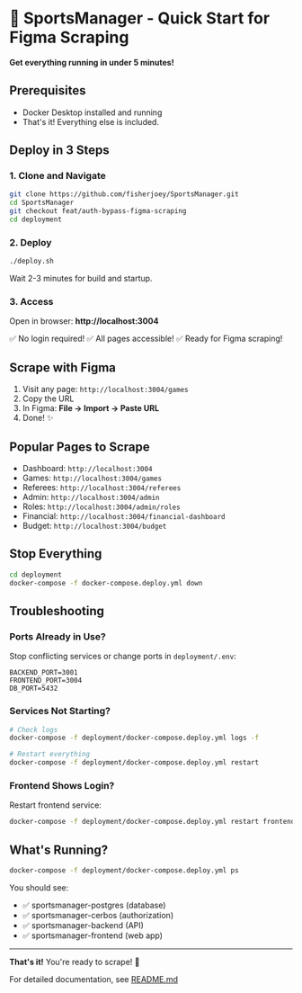 # 🚀 SportsManager - Quick Start for Figma Scraping

**Get everything running in under 5 minutes!**

## Prerequisites

- Docker Desktop installed and running
- That's it! Everything else is included.

## Deploy in 3 Steps

### 1. Clone and Navigate

```bash
git clone https://github.com/fisherjoey/SportsManager.git
cd SportsManager
git checkout feat/auth-bypass-figma-scraping
cd deployment
```

### 2. Deploy

```bash
./deploy.sh
```

Wait 2-3 minutes for build and startup.

### 3. Access

Open in browser: **http://localhost:3004**

✅ No login required!
✅ All pages accessible!
✅ Ready for Figma scraping!

## Scrape with Figma

1. Visit any page: `http://localhost:3004/games`
2. Copy the URL
3. In Figma: **File → Import → Paste URL**
4. Done! ✨

## Popular Pages to Scrape

- Dashboard: `http://localhost:3004`
- Games: `http://localhost:3004/games`
- Referees: `http://localhost:3004/referees`
- Admin: `http://localhost:3004/admin`
- Roles: `http://localhost:3004/admin/roles`
- Financial: `http://localhost:3004/financial-dashboard`
- Budget: `http://localhost:3004/budget`

## Stop Everything

```bash
cd deployment
docker-compose -f docker-compose.deploy.yml down
```

## Troubleshooting

### Ports Already in Use?

Stop conflicting services or change ports in `deployment/.env`:

```env
BACKEND_PORT=3001
FRONTEND_PORT=3004
DB_PORT=5432
```

### Services Not Starting?

```bash
# Check logs
docker-compose -f deployment/docker-compose.deploy.yml logs -f

# Restart everything
docker-compose -f deployment/docker-compose.deploy.yml restart
```

### Frontend Shows Login?

Restart frontend service:

```bash
docker-compose -f deployment/docker-compose.deploy.yml restart frontend
```

## What's Running?

```bash
docker-compose -f deployment/docker-compose.deploy.yml ps
```

You should see:
- ✅ sportsmanager-postgres (database)
- ✅ sportsmanager-cerbos (authorization)
- ✅ sportsmanager-backend (API)
- ✅ sportsmanager-frontend (web app)

---

**That's it!** You're ready to scrape! 🎨

For detailed documentation, see [README.md](README.md)
